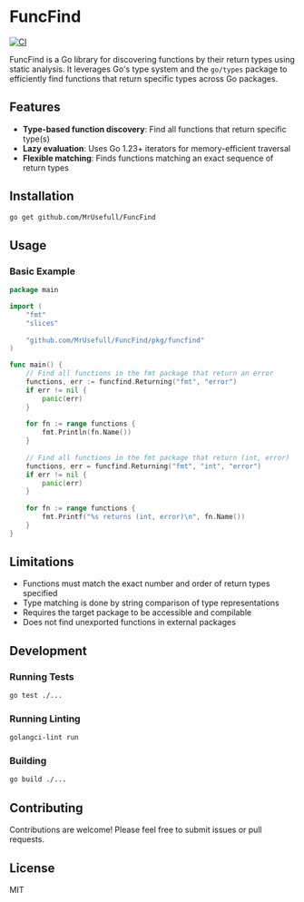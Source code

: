 # FuncFind

[![CI](https://github.com/MrUsefull/FuncFind/workflows/CI/badge.svg)](https://github.com/MrUsefull/FuncFind/actions/workflows/ci.yml)

FuncFind is a Go library for discovering functions by their return types using static analysis. It leverages Go's type system and the `go/types` package to efficiently find functions that return specific types across Go packages.

## Features

- **Type-based function discovery**: Find all functions that return specific type(s)
- **Lazy evaluation**: Uses Go 1.23+ iterators for memory-efficient traversal
- **Flexible matching**: Finds functions matching an exact sequence of return types

## Installation

```bash
go get github.com/MrUsefull/FuncFind
```

## Usage

### Basic Example

```go
package main

import (
    "fmt"
    "slices"
    
    "github.com/MrUsefull/FuncFind/pkg/funcfind"
)

func main() {
    // Find all functions in the fmt package that return an error
    functions, err := funcfind.Returning("fmt", "error")
    if err != nil {
        panic(err)
    }
    
    for fn := range functions {
        fmt.Println(fn.Name())
    }
    
    // Find all functions in the fmt package that return (int, error)
    functions, err = funcfind.Returning("fmt", "int", "error")
    if err != nil {
        panic(err)
    }
    
    for fn := range functions {
        fmt.Printf("%s returns (int, error)\n", fn.Name())
    }
}
```

## Limitations

- Functions must match the exact number and order of return types specified
- Type matching is done by string comparison of type representations
- Requires the target package to be accessible and compilable
- Does not find unexported functions in external packages

## Development

### Running Tests

```bash
go test ./...
```

### Running Linting

```bash
golangci-lint run
```

### Building

```bash
go build ./...
```

## Contributing

Contributions are welcome! Please feel free to submit issues or pull requests.

## License

MIT
